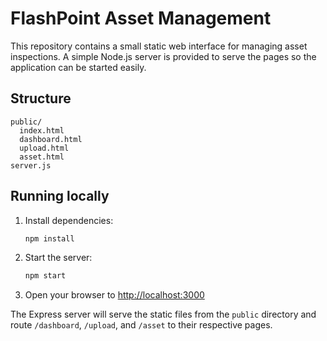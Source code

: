 # FlashPoint Asset Management

This repository contains a small static web interface for managing asset inspections. A simple Node.js server is provided to serve the pages so the application can be started easily.

## Structure

```
public/
  index.html
  dashboard.html
  upload.html
  asset.html
server.js
```

## Running locally

1. Install dependencies:
   ```bash
   npm install
   ```
2. Start the server:
   ```bash
   npm start
   ```
3. Open your browser to <http://localhost:3000>

The Express server will serve the static files from the `public` directory and route `/dashboard`, `/upload`, and `/asset` to their respective pages.
